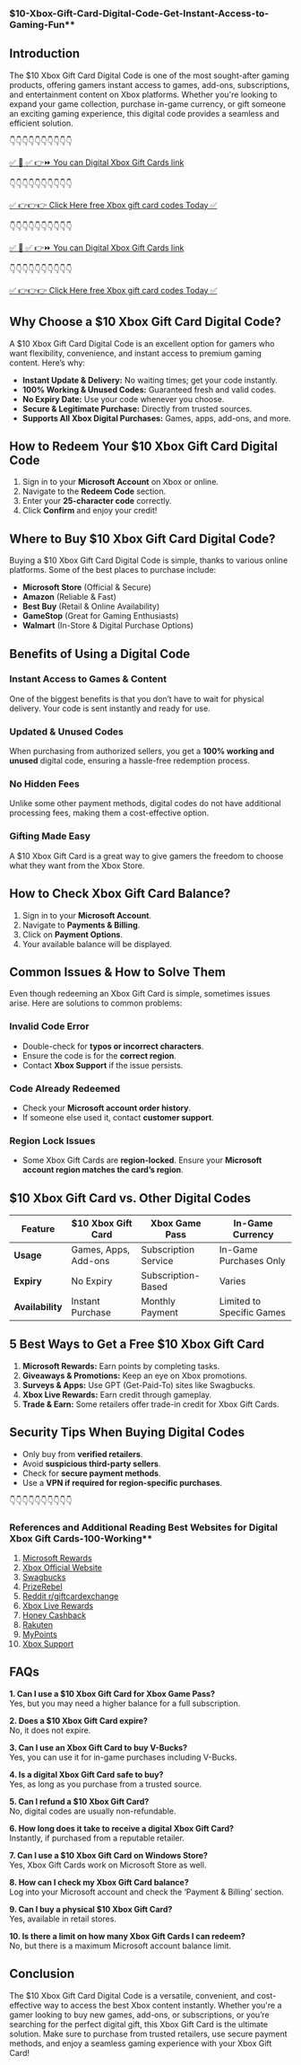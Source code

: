 ### $10-Xbox-Gift-Card-Digital-Code-Get-Instant-Access-to-Gaming-Fun**

## Introduction
The $10 Xbox Gift Card Digital Code is one of the most sought-after gaming products, offering gamers instant access to games, add-ons, subscriptions, and entertainment content on Xbox platforms. Whether you're looking to expand your game collection, purchase in-game currency, or gift someone an exciting gaming experience, this digital code provides a seamless and efficient solution.

👇👇👇👇👇👇👇👇👇👇

[✅ 📌 ✅ 👉⏩ You can Digital Xbox Gift Cards link](https://dmfarid.com/xboxgiftcard/)

 👇👇👇👇👇👇👇👇👇👇

[✅ 👉👉👉 Click Here free Xbox gift card codes Today ✅](https://sthcodes.com/xbox-gift-card/)

👇👇👇👇👇👇👇👇👇👇

[✅ 📌 ✅ 👉⏩ You can Digital Xbox Gift Cards link](https://dmfarid.com/xboxgiftcard/)

 👇👇👇👇👇👇👇👇👇👇

[✅ 👉👉👉 Click Here free Xbox gift card codes Today ✅](https://sthcodes.com/xbox-gift-card/)

## Why Choose a $10 Xbox Gift Card Digital Code?
A $10 Xbox Gift Card Digital Code is an excellent option for gamers who want flexibility, convenience, and instant access to premium gaming content. Here’s why:
- **Instant Update & Delivery:** No waiting times; get your code instantly.
- **100% Working & Unused Codes:** Guaranteed fresh and valid codes.
- **No Expiry Date:** Use your code whenever you choose.
- **Secure & Legitimate Purchase:** Directly from trusted sources.
- **Supports All Xbox Digital Purchases:** Games, apps, add-ons, and more.

## How to Redeem Your $10 Xbox Gift Card Digital Code
1. Sign in to your **Microsoft Account** on Xbox or online.
2. Navigate to the **Redeem Code** section.
3. Enter your **25-character code** correctly.
4. Click **Confirm** and enjoy your credit!

## Where to Buy $10 Xbox Gift Card Digital Code?
Buying a $10 Xbox Gift Card Digital Code is simple, thanks to various online platforms. Some of the best places to purchase include:
- **Microsoft Store** (Official & Secure)
- **Amazon** (Reliable & Fast)
- **Best Buy** (Retail & Online Availability)
- **GameStop** (Great for Gaming Enthusiasts)
- **Walmart** (In-Store & Digital Purchase Options)

## Benefits of Using a Digital Code
### **Instant Access to Games & Content**
One of the biggest benefits is that you don’t have to wait for physical delivery. Your code is sent instantly and ready for use.

### **Updated & Unused Codes**
When purchasing from authorized sellers, you get a **100% working and unused** digital code, ensuring a hassle-free redemption process.

### **No Hidden Fees**
Unlike some other payment methods, digital codes do not have additional processing fees, making them a cost-effective option.

### **Gifting Made Easy**
A $10 Xbox Gift Card is a great way to give gamers the freedom to choose what they want from the Xbox Store.

## How to Check Xbox Gift Card Balance?
1. Sign in to your **Microsoft Account**.
2. Navigate to **Payments & Billing**.
3. Click on **Payment Options**.
4. Your available balance will be displayed.

## Common Issues & How to Solve Them
Even though redeeming an Xbox Gift Card is simple, sometimes issues arise. Here are solutions to common problems:

### **Invalid Code Error**
- Double-check for **typos or incorrect characters**.
- Ensure the code is for the **correct region**.
- Contact **Xbox Support** if the issue persists.

### **Code Already Redeemed**
- Check your **Microsoft account order history**.
- If someone else used it, contact **customer support**.

### **Region Lock Issues**
- Some Xbox Gift Cards are **region-locked**. Ensure your **Microsoft account region matches the card’s region**.

## $10 Xbox Gift Card vs. Other Digital Codes
| Feature | $10 Xbox Gift Card | Xbox Game Pass | In-Game Currency |
|---------|----------------|--------------|----------------|
| **Usage** | Games, Apps, Add-ons | Subscription Service | In-Game Purchases Only |
| **Expiry** | No Expiry | Subscription-Based | Varies |
| **Availability** | Instant Purchase | Monthly Payment | Limited to Specific Games |

## 5 Best Ways to Get a Free $10 Xbox Gift Card
1. **Microsoft Rewards:** Earn points by completing tasks.
2. **Giveaways & Promotions:** Keep an eye on Xbox promotions.
3. **Surveys & Apps:** Use GPT (Get-Paid-To) sites like Swagbucks.
4. **Xbox Live Rewards:** Earn credit through gameplay.
5. **Trade & Earn:** Some retailers offer trade-in credit for Xbox Gift Cards.

## Security Tips When Buying Digital Codes
- Only buy from **verified retailers**.
- Avoid **suspicious third-party sellers**.
- Check for **secure payment methods**.
- Use a **VPN if required for region-specific purchases**.

👇👇👇👇👇👇👇👇👇👇
### References and Additional Reading Best Websites for Digital Xbox Gift Cards-100-Working**

1. [Microsoft Rewards](https://dmfarid.com/xboxgiftcard/)
2. [Xbox Official Website](https://dmfarid.com/xboxgiftcard/)
3. [Swagbucks](https://dmfarid.com/xboxgiftcard/)
4. [PrizeRebel](https://dmfarid.com/xboxgiftcard/)
5. [Reddit r/giftcardexchange](https://dmfarid.com/xboxgiftcard/)
6. [Xbox Live Rewards](https://dmfarid.com/xboxgiftcard/)
7. [Honey Cashback](https://dmfarid.com/xboxgiftcard/)
8. [Rakuten](https://dmfarid.com/xboxgiftcard/)
9. [MyPoints](https://dmfarid.com/xboxgiftcard/)
10. [Xbox Support](https://dmfarid.com/xboxgiftcard/)
## FAQs
**1. Can I use a $10 Xbox Gift Card for Xbox Game Pass?**  
Yes, but you may need a higher balance for a full subscription.

**2. Does a $10 Xbox Gift Card expire?**  
No, it does not expire.

**3. Can I use an Xbox Gift Card to buy V-Bucks?**  
Yes, you can use it for in-game purchases including V-Bucks.

**4. Is a digital Xbox Gift Card safe to buy?**  
Yes, as long as you purchase from a trusted source.

**5. Can I refund a $10 Xbox Gift Card?**  
No, digital codes are usually non-refundable.

**6. How long does it take to receive a digital Xbox Gift Card?**  
Instantly, if purchased from a reputable retailer.

**7. Can I use a $10 Xbox Gift Card on Windows Store?**  
Yes, Xbox Gift Cards work on Microsoft Store as well.

**8. How can I check my Xbox Gift Card balance?**  
Log into your Microsoft account and check the ‘Payment & Billing’ section.

**9. Can I buy a physical $10 Xbox Gift Card?**  
Yes, available in retail stores.

**10. Is there a limit on how many Xbox Gift Cards I can redeem?**  
No, but there is a maximum Microsoft account balance limit.

## Conclusion
The $10 Xbox Gift Card Digital Code is a versatile, convenient, and cost-effective way to access the best Xbox content instantly. Whether you're a gamer looking to buy new games, add-ons, or subscriptions, or you’re searching for the perfect digital gift, this Xbox Gift Card is the ultimate solution. Make sure to purchase from trusted retailers, use secure payment methods, and enjoy a seamless gaming experience with your Xbox Gift Card!

